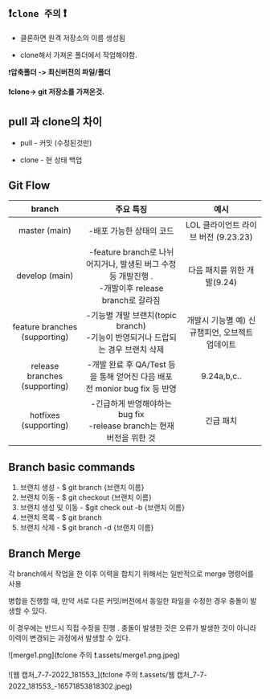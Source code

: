 ## **❗`clone 주의` ❗**

- 클론하면 원격 저장소의 이름 생성됨

- clone해서 가져온 폴더에서 작업해야함.

❗**압축폴더 -> 최신버전의 파일/폴더**

**❗clone-> git 저장소를 가져온것.**





## pull 과 clone의 차이



- pull - 커밋 (수정된것만)

- clone - 현 상태 백업



##  											Git Flow



|            branch             |                          주요 특징                           |                      예시                       |
| :---------------------------: | :----------------------------------------------------------: | :---------------------------------------------: |
|         master (main)         |                   -배포 가능한 상태의 코드                   |      LOL 클라이언트 라이브 버전 (9.23.23)       |
|        develop (main)         | -feature branch로 나뉘어지거나, 발생된 버그 수정 등 개발진행 . <br />-개발이후 release branch로 갈라짐 |           다음 패치를 위한 개발(9.24)           |
| feature branches (supporting) | -기능별 개발 브랜치(topic branch)<br /> -기능이 반영되거나 드랍되는 경우 브랜치 삭제 | 개발시 기능별 예) 신규챔피언, 오브젝트 업데이트 |
| release branches (supporting) | -개발 완료 후 QA/Test 등을 통해 얻어진 다음 배포 전 monior bug fix 등 반영 |                   9.24a,b,c..                   |
|     hotfixes (supporting)     | -긴급하게 반영해야하는 bug fix<br />-release branch는 현재 버전을 위한 것 |                    긴급 패치                    |



##  							Branch basic commands



1. 브랜치 생성 - $ git branch {브랜치 이름}
2. 브랜치 이동 - $ git checkout {브랜치 이름}
3. 브랜치 생성 및 이동 - $git check out -b {브랜치 이름}
4. 브랜치 목록 - $ git branch
5. 브랜치 삭제 - $ git branch -d {브랜치 이름}



## 									Branch Merge

 각 branch에서 작업을 한 이후 이력을 합치기 위해서는 일반적으로 merge 명령어를 사용

병합을 진행할 때, 만약 서로 다른 커밋/버전에서 동일한 파일을 수정한 경우 충돌이 발생할 수 있다. 

이 경우에는 반드시 직접 수정을 진행  . 충돌이 발생한 것은 오류가 발생한 것이 아니라 이력이 변경되는 과정에서 발생할 수 있다.



![merge1.png](❗clone 주의 ❗.assets/merge1.png.jpeg)

![웹 캡처_7-7-2022_181553_](❗clone 주의 ❗.assets/웹 캡처_7-7-2022_181553_-16571853818302.jpeg)